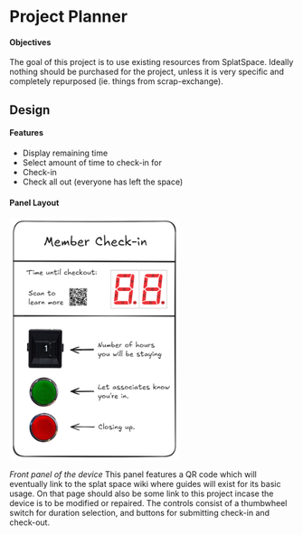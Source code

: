 # Project Planner

#### Objectives
The goal of this project is to use existing resources from SplatSpace. Ideally nothing should be purchased for the project, unless it is very specific and completely repurposed (ie. things from scrap-exchange).

## Design

#### Features
- Display remaining time
- Select amount of time to check-in for
- Check-in
- Check all out (everyone has left the space)

#### Panel Layout
<img width="300" src="./assets/panel-layout.png">

*Front panel of the device*
This panel features a QR code which will eventually link to the splat space wiki where guides will exist for its basic usage. On that page should also be some link to this project incase the device is to be modified or repaired.
The controls consist of a thumbwheel switch for duration selection, and buttons for submitting check-in and check-out.
